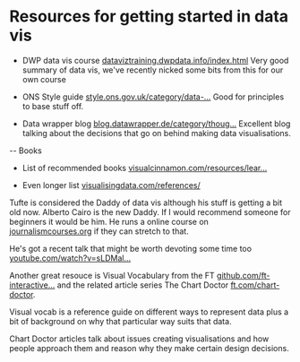# Resources for getting started in data vis



- DWP data vis course 
[dataviztraining.dwpdata.info/index.html](https://t.co/LqKm5eJUaJ) 
Very good summary of data vis, we've recently nicked some bits from this for our own course

- ONS Style guide 
[style.ons.gov.uk/category/data-…](https://t.co/YuFet37hLg)
Good for principles to base stuff off.

- Data wrapper blog
[blog.datawrapper.de/category/thoug…](https://t.co/8xeDDF7w7p)
Excellent blog talking about the decisions that go on behind making data visualisations.

-- Books
- List of recommended books
[visualcinnamon.com/resources/lear…](https://t.co/4K7D3IonHx)

- Even longer list
[visualisingdata.com/references/](https://t.co/kS5de9Mo7i)

Tufte is considered the Daddy of data vis although his stuff is getting a
 bit old now. Alberto Cairo is the new Daddy. If I would recommend 
someone for  beginners it would be him. He runs a online course on [journalismcourses.org](https://t.co/JRdYwTMt2A) if they can stretch to that. 

He's got a recent talk that might be worth devoting some time too [youtube.com/watch?v=sLDMal…](https://t.co/pfnb4C0bOJ)

Another great resouce is Visual Vocabulary from the FT [github.com/ft-interactive…](https://t.co/QSW16PVoCJ) and the related article series The Chart Doctor [ft.com/chart-doctor](https://t.co/kiaEJ7aXJ7).

Visual vocab is a reference guide on different ways to represent data 
plus a bit of background on why that particular way suits that data. 

Chart Doctor articles talk about issues creating visualisations and how 
people approach them and reason why they make certain design decisions.